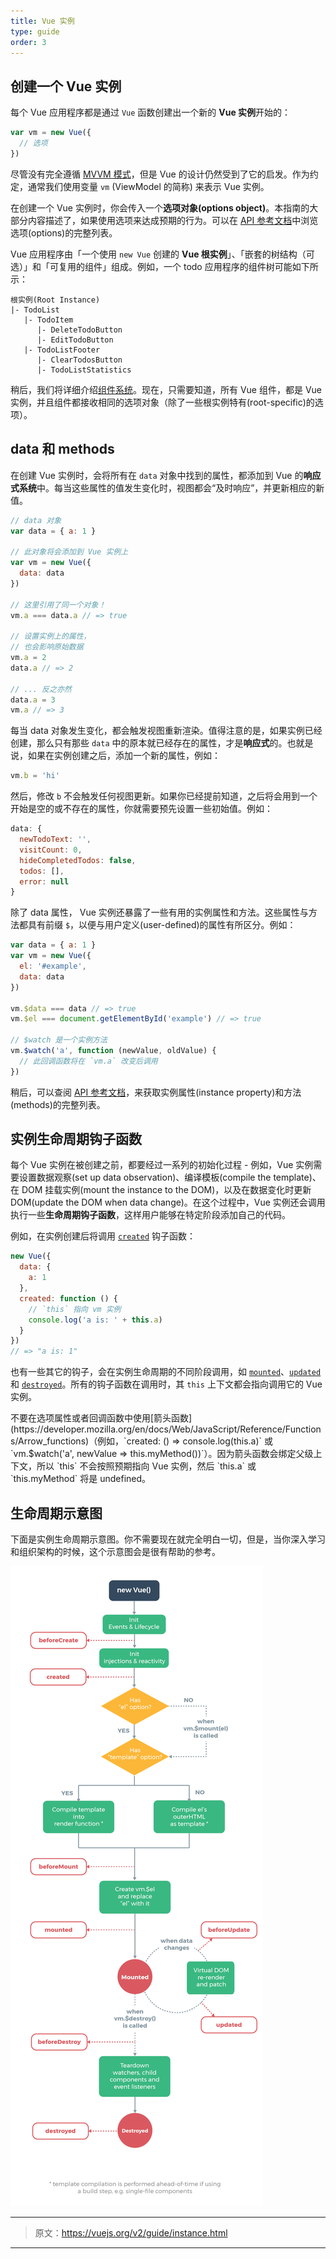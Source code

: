 ```yaml
---
title: Vue 实例
type: guide
order: 3
---
```


## 创建一个 Vue 实例

每个 Vue 应用程序都是通过 `Vue` 函数创建出一个新的 **Vue 实例**开始的：

``` js
var vm = new Vue({
  // 选项
})
```

尽管没有完全遵循 [MVVM 模式](https://en.wikipedia.org/wiki/Model_View_ViewModel)，但是 Vue 的设计仍然受到了它的启发。作为约定，通常我们使用变量 `vm` (ViewModel 的简称) 来表示 Vue 实例。

在创建一个 Vue 实例时，你会传入一个**选项对象(options object)**。本指南的大部分内容描述了，如果使用选项来达成预期的行为。可以在 [API 参考文档](../api/#Options-Data)中浏览选项(options)的完整列表。

Vue 应用程序由「一个使用 `new Vue` 创建的 **Vue 根实例**」、「嵌套的树结构（可选）」和「可复用的组件」组成。例如，一个 todo 应用程序的组件树可能如下所示：

```
根实例(Root Instance)
|- TodoList
   |- TodoItem
      |- DeleteTodoButton
      |- EditTodoButton
   |- TodoListFooter
      |- ClearTodosButton
      |- TodoListStatistics
```

稍后，我们将详细介绍[组件系统](components.html)。现在，只需要知道，所有 Vue 组件，都是 Vue 实例，并且组件都接收相同的选项对象（除了一些根实例特有(root-specific)的选项）。

## data 和 methods

在创建 Vue 实例时，会将所有在 `data` 对象中找到的属性，都添加到 Vue 的**响应式系统**中。每当这些属性的值发生变化时，视图都会“及时响应”，并更新相应的新值。

``` js
// data 对象
var data = { a: 1 }

// 此对象将会添加到 Vue 实例上
var vm = new Vue({
  data: data
})

// 这里引用了同一个对象！
vm.a === data.a // => true

// 设置实例上的属性，
// 也会影响原始数据
vm.a = 2
data.a // => 2

// ... 反之亦然
data.a = 3
vm.a // => 3
```

每当 data 对象发生变化，都会触发视图重新渲染。值得注意的是，如果实例已经创建，那么只有那些 `data` 中的原本就已经存在的属性，才是**响应式**的。也就是说，如果在实例创建之后，添加一个新的属性，例如：

``` js
vm.b = 'hi'
```

然后，修改 `b` 不会触发任何视图更新。如果你已经提前知道，之后将会用到一个开始是空的或不存在的属性，你就需要预先设置一些初始值。例如：

``` js
data: {
  newTodoText: '',
  visitCount: 0,
  hideCompletedTodos: false,
  todos: [],
  error: null
}
```

除了 data 属性， Vue 实例还暴露了一些有用的实例属性和方法。这些属性与方法都具有前缀 `$`，以便与用户定义(user-defined)的属性有所区分。例如：

``` js
var data = { a: 1 }
var vm = new Vue({
  el: '#example',
  data: data
})

vm.$data === data // => true
vm.$el === document.getElementById('example') // => true

// $watch 是一个实例方法
vm.$watch('a', function (newValue, oldValue) {
  // 此回调函数将在 `vm.a` 改变后调用
})
```

稍后，可以查阅 [API 参考文档](../api/#Instance-Properties)，来获取实例属性(instance property)和方法(methods)的完整列表。

## 实例生命周期钩子函数

每个 Vue 实例在被创建之前，都要经过一系列的初始化过程 - 例如，Vue 实例需要设置数据观察(set up data observation)、编译模板(compile the template)、在 DOM 挂载实例(mount the instance to the DOM)，以及在数据变化时更新 DOM(update the DOM when data change)。在这个过程中，Vue 实例还会调用执行一些**生命周期钩子函数**，这样用户能够在特定阶段添加自己的代码。

例如，在实例创建后将调用 [`created`](../api/#created) 钩子函数：

``` js
new Vue({
  data: {
    a: 1
  },
  created: function () {
    // `this` 指向 vm 实例
    console.log('a is: ' + this.a)
  }
})
// => "a is: 1"
```

也有一些其它的钩子，会在实例生命周期的不同阶段调用，如 [`mounted`](../api/#mounted)、[`updated`](../api/#updated) 和 [`destroyed`](../api/#destroyed)。所有的钩子函数在调用时，其 `this` 上下文都会指向调用它的 Vue 实例。

<p class="tip">不要在选项属性或者回调函数中使用[箭头函数](https://developer.mozilla.org/en/docs/Web/JavaScript/Reference/Functions/Arrow_functions)（例如，`created: () => console.log(this.a)` 或 `vm.$watch('a', newValue => this.myMethod())`）。因为箭头函数会绑定父级上下文，所以 `this` 不会按照预期指向 Vue 实例，然后 `this.a` 或 `this.myMethod` 将是 undefined。</p>

## 生命周期示意图

下面是实例生命周期示意图。你不需要现在就完全明白一切，但是，当你深入学习和组织架构的时候，这个示意图会是很有帮助的参考。

![Vue 实例的生命周期](/images/lifecycle.png)

***

> 原文：https://vuejs.org/v2/guide/instance.html

***
